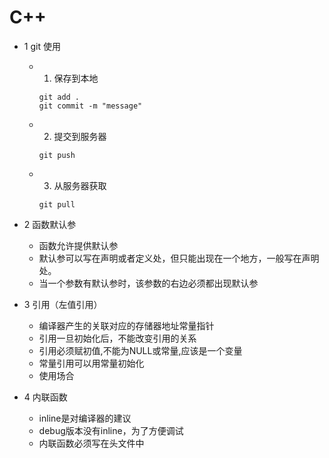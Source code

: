 # C++

  * 1 git 使用
    - 1. 保存到本地
      ```
      git add .
      git commit -m "message"
      ```
    - 2. 提交到服务器
      ```
      git push
      ```
    - 3. 从服务器获取
      ```
      git pull
      ```

  * 2 函数默认参
    - 函数允许提供默认参
    - 默认参可以写在声明或者定义处，但只能出现在一个地方，一般写在声明处。
    - 当一个参数有默认参时，该参数的右边必须都出现默认参

  * 3 引用（左值引用）  
    - 编译器产生的关联对应的存储器地址常量指针
    - 引用一旦初始化后，不能改变引用的关系
    - 引用必须赋初值,不能为NULL或常量,应该是一个变量
    - 常量引用可以用常量初始化
    - 使用场合

  * 4 内联函数
    - inline是对编译器的建议
    - debug版本没有inline，为了方便调试
    - 内联函数必须写在头文件中
